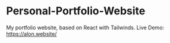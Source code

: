 # Personal-Portfolio-Website
My portfolio website, based on React with Tailwinds. Live Demo: https://alon.website/
